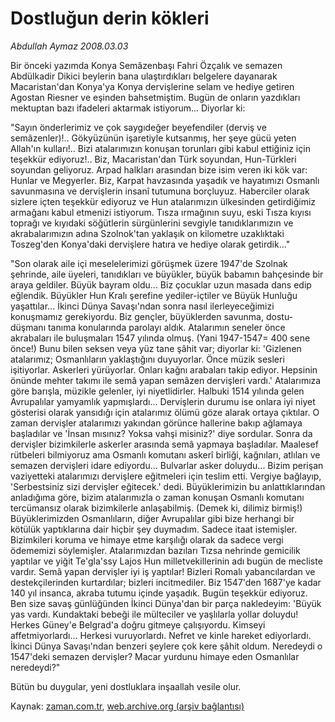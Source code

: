# Dostluğun  derin kökleri

*Abdullah Aymaz 2008.03.03*

<tr><td class="metin" colspan="2" style="padding-top: 20px; padding-left: 5px; padding-right: 10px;">Bir önceki yazımda Konya Semâzenbaşı Fahri Özçalık ve semazen Abdülkadir Dikici beylerin bana ulaştırdıkları belgelere dayanarak Macaristan'dan Konya'ya Konya dervişlerine selam ve hediye getiren Agostan Riesner ve eşinden bahsetmiştim. Bugün de onların yazdıkları mektuptan bazı ifadeleri aktarmak istiyorum... Diyorlar ki:</td></tr><tr><td class="metin" colspan="2" style="padding-top: 20px; padding-left: 5px; padding-right: 10px;"><p>"Sayın önderlerimiz ve çok saygıdeğer beyefendiler (derviş ve semâzenler)!.. Gökyüzünün işaretiyle kutsanmış, her şeye gücü yeten Allah'ın kulları!.. Bizi atalarımızın konuşan torunları gibi kabul ettiğiniz için teşekkür ediyoruz!.. Biz, Macaristan'dan Türk soyundan, Hun-Türkleri soyundan geliyoruz. Arpad halkları arasından bize isim veren iki kök var: Hunlar ve Megyerler. Biz, Karpat havzasında yaşadık ve hayatımızı Osmanlı savunmasına ve dervişlerin insanî tutumuna borçluyuz. Haberciler olarak sizlere içten teşekkür ediyoruz ve Hun atalarımızın ülkesinden getirdiğimiz armağanı kabul etmenizi istiyorum. Tısza ırmağının suyu, eski Tısza kıyısı toprağı ve kıyıdaki söğütlerin sürgünlerini sevgiyle tanıdıklarımızın ve akrabalarımızın adına Szolnok'tan yaklaşık on kilometre uzaklıktaki Toszeg'den Konya'daki dervişlere hatıra ve hediye olarak getirdik..."
<p>"Son olarak aile içi meselelerimizi görüşmek üzere 1947'de Szolnak şehrinde, aile üyeleri, tanıdıkları ve büyükler, büyük babamın bahçesinde bir araya geldiler. Büyük bayram oldu... Biz çocuklar uzun masada dans edip eğlendik. Büyükler Hun Kralı şerefine yediler-içtiler ve Büyük Hunluğu yaşattılar... İkinci Dünya Savaşı'ndan sonra nasıl ilerleyeceğimizi konuşmamız gerekiyordu. Biz gençler, büyüklerden savunma, dostu-düşmanı tanıma konularında parolayı aldık. Atalarımın seneler önce akrabaları ile buluşmaları 1547 yılında olmuş. (Yani 1947-1547= 400 sene önce!) Bunu bilen seksen veya yüz tane şâhit var; diyorlar ki: 'Gizlenen atalarımız; Osmanlıların yaklaştığını duyuyorlar. Önce müzik sesleri işitiyorlar. Askerleri yürüyorlar. Onları kağnı arabaları takip ediyor. Hepsinin önünde mehter takımı ile semâ yapan semâzen dervişleri vardı.' Atalarımıza göre barışla, müzikle gelenler, iyi niyetlidirler. Halbuki 1514 yılında gelen Avrupalılar yamyamlık yapmışlardı... Dervişlerin durumu ise onlara iyi niyet gösterisi olarak yansıdığı için atalarımız ölümü göze alarak ortaya çıktılar. O zaman dervişler atalarımızı yakından görünce hallerine bakıp ağlamaya başladılar ve 'İnsan mısınız? Yoksa vahşi misiniz?' diye sordular. Sonra da dervişler bizimkilerle askerler arasında semâ yapmaya başladılar. Maalesef rütbeleri bilmiyoruz ama Osmanlı komutanı askerî birliği, kağnıları, atlıları ve semazen dervişleri idare ediyordu... Bulvarlar asker doluydu... Bizim perişan vaziyetteki atalarımızı dervişlere eğitmeleri için teslim etti. Vergiye bağlayıp, 'Serbestsiniz sizi dervişler eğitecek.' dedi. Büyüklerimizin bu anlattıklarından anladığıma göre, bizim atalarımızla o zaman konuşan Osmanlı komutanı tercümansız olarak bizimkilerle anlaşabilmiş. (Demek ki, dilimiz birmiş!) Büyüklerimizden Osmanlıların, diğer Avrupalılar gibi bize herhangi bir kötülük yaptıklarına dair hiçbir şey duymadım. Sadece itaat istemişler. Bizimkileri koruma ve himaye etme karşılığı olarak da sadece vergi ödememizi söylemişler. Atalarımızdan bazıları Tızsa nehrinde gemicilik yaptılar ve yiğit Te'gla'ssy Lajos Hun milletvekillerinin adı bugün de mecliste vardır. Semâ yapan dervişler iyi iş yaptılar! Bizleri Romalı yabancılardan ve destekçilerinden kurtardılar; bizleri incitmediler. Biz 1547'den 1687'ye kadar 140 yıl insanca, akraba tutumu içinde yaşadık. Bugün teşekkür ediyoruz. Ben size savaş günlüğünden İkinci Dünya'dan bir parça nakledeyim: 'Büyük yas vardı. Kundaktaki bebeği ile mülteciler ve yaşlılarla yollar doluydu! Herkes Güney'e Belgrad'a doğru gitmeye çalışıyordu. Kimseyi affetmiyorlardı... Herkesi vuruyorlardı. Nefret ve kinle hareket ediyorlardı. İkinci Dünya Savaşı'ndan benzeri şeylere çok kere şâhit oldum. Neredeydi o 1547'deki semazen dervişler? Macar yurdunu himaye eden Osmanlılar neredeydi?"
<p>Bütün bu duygular, yeni dostluklara inşaallah vesile olur.<br/></p></p></p></td></tr>

Kaynak: [zaman.com.tr](http://zaman.com.tr/yazar.do?yazino=659496), [web.archive.org (arşiv bağlantısı)](http://web.archive.org/web/20080506002710/http://www.zaman.com.tr:80/yazar.do?yazino=659496)
